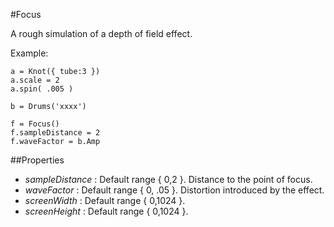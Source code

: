 #Focus

A rough simulation of a depth of field effect.

Example:
```
a = Knot({ tube:3 })
a.scale = 2
a.spin( .005 )

b = Drums('xxxx')

f = Focus()
f.sampleDistance = 2
f.waveFactor = b.Amp
```

##Properties

* _sampleDistance_ : Default range { 0,2 }. Distance to the point of focus.
* _waveFactor_ : Default range { 0, .05 }. Distortion introduced by the effect.
* _screenWidth_ : Default range { 0,1024 }.
* _screenHeight_ : Default range { 0,1024 }.
